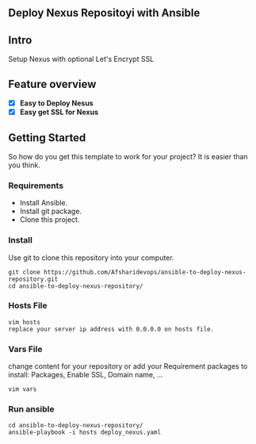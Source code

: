 ## Deploy Nexus Repositoyi with Ansible

## Intro

Setup Nexus with optional Let's Encrypt SSL

## Feature overview

*   [x] **Easy to Deploy Nesus**
*   [x] **Easy get SSL for Nexus**

## Getting Started

So how do you get this template to work for your project? It is easier than you think.

### Requirements

* Install Ansible.
* Install git package.
* Clone this project.

### Install

Use git to clone this repository into your computer.

```
git clone https://github.com/Afsharidevops/ansible-to-deploy-nexus-repository.git
cd ansible-to-deploy-nexus-repository/
```

### Hosts File

```
vim hosts
replace your server ip address with 0.0.0.0 on hosts file.
```

### Vars File

change content for your repository or add your Requirement packages to install: Packages, Enable SSL, Domain name, ...  
```
vim vars
```
### Run ansible

```
cd ansible-to-deploy-nexus-repository/
ansible-playbook -i hosts deploy_nexus.yaml
```
